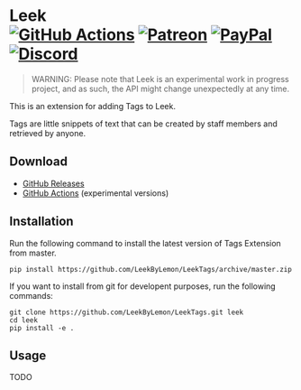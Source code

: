# Leek<br>[![GitHub Actions][actions-img]][actions-url] [![Patreon][patreon-img]][patreon-url] [![PayPal][paypal-img]][paypal-url] [![Discord][discord-img]][discord-url]

> WARNING: Please note that Leek is an experimental work in progress project, and as such, the API might change unexpectedly at any time.

This is an extension for adding Tags to Leek.

Tags are little snippets of text that can be created by staff members and retrieved by anyone.

## Download

* [GitHub Releases](https://github.com/LeekByLemon/LeekTags/releases)
* [GitHub Actions](https://github.com/LeekByLemon/LeekTags/actions) (experimental versions)

## Installation

Run the following command to install the latest version of Tags Extension from master.

```
pip install https://github.com/LeekByLemon/LeekTags/archive/master.zip
```

If you want to install from git for developent purposes, run the following commands:

```
git clone https://github.com/LeekByLemon/LeekTags.git leek
cd leek
pip install -e .
```

## Usage

TODO

[actions-img]: https://img.shields.io/github/actions/workflow/status/LeekByLemon/LeekTags/main.yml?branch=master&label=actions
[actions-url]: https://github.com/LeekByLemon/LeekTags/actions
[patreon-img]: https://img.shields.io/badge/support-patreon-FF424D.svg
[patreon-url]: https://www.patreon.com/lemonchan
[paypal-img]: https://img.shields.io/badge/support-paypal-0079C1.svg
[paypal-url]: https://paypal.me/justalemon
[discord-img]: https://img.shields.io/badge/discord-join-7289DA.svg
[discord-url]: https://discord.gg/Cf6sspj
